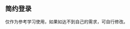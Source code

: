 ## 简约登录

<demo-model url="/templatePage/login/demo4/demo4"></demo-model>
<template-download></template-download>

仅作为参考学习使用，如果如达不到自己的需求，可自行修改。
